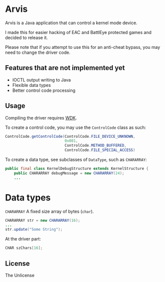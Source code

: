 # Arvis

Arvis is a Java application that can control a kernel mode device.

I made this for easier hacking of EAC and BattlEye protected games and decided to release it.

Please note that if you attempt to use this for an anti-cheat bypass, you may need to change the driver code.

## Features that are not implemented yet

- IOCTL output writing to Java
- Flexible data types
- Better control code processing

## Usage

Compiling the driver requires [WDK](https://docs.microsoft.com/en-us/windows-hardware/drivers/download-the-wdk).

To create a control code, you may use the `ControlCode` class as such:

```java
ControlCode.getControlCode(ControlCode.FILE_DEVICE_UNKNOWN,
                           0x001,
                           ControlCode.METHOD_BUFFERED,
                           ControlCode.FILE_SPECIAL_ACCESS)
```

To create a data type, see subclasses of `DataType`, such as `CHARARRAY`:

```java
public final class KernelDebugStructure extends KernelStructure {
    public CHARARRAY debugMessage = new CHARARRAY(24);
    ...
```

# Data types

`CHARARRAY`
A fixed size array of bytes (`char`).
```java
CHARARRAY str = new CHARARRAY(16);
...
str.update("Some String");
```
At the driver part:
```c
CHAR szChars[16];
```

## License

The Unlicense
